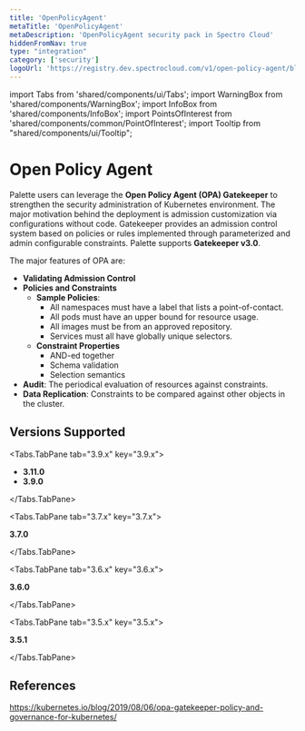 ```yaml
---
title: 'OpenPolicyAgent'
metaTitle: 'OpenPolicyAgent'
metaDescription: 'OpenPolicyAgent security pack in Spectro Cloud'
hiddenFromNav: true
type: "integration"
category: ['security']
logoUrl: 'https://registry.dev.spectrocloud.com/v1/open-policy-agent/blobs/sha256:fcbad202dc9ca5e7a756562d8f9fc180ee77474034447dabc302d8a5a2bbe148?type=image/png" alt="OpenPolicyAgent logo'
---
```


import Tabs from 'shared/components/ui/Tabs';
import WarningBox from 'shared/components/WarningBox';
import InfoBox from 'shared/components/InfoBox';
import PointsOfInterest from 'shared/components/common/PointOfInterest';
import Tooltip from "shared/components/ui/Tooltip";


# Open Policy Agent

Palette users can leverage the **Open Policy Agent (OPA) Gatekeeper** to strengthen the security administration of Kubernetes environment. The major motivation behind the deployment is admission customization via configurations without code. Gatekeeper provides an admission control system based on policies or rules implemented through parameterized and admin configurable constraints. Palette supports **Gatekeeper v3.0**.

The major features of OPA are:

* **Validating Admission Control**
* **Policies and Constraints**
  * **Sample Policies**:
    * All namespaces must have a label that lists a point-of-contact.
    * All pods must have an upper bound for resource usage.
    * All images must be from an approved repository.
    * Services must all have globally unique selectors.
  * **Constraint Properties**
    * AND-ed together
    * Schema validation
    * Selection semantics
* **Audit**: The periodical evaluation of resources against constraints.
* **Data Replication**: Constraints to be compared against other objects in the cluster.

## Versions Supported

<Tabs>

<Tabs.TabPane tab="3.9.x" key="3.9.x">

* **3.11.0**
* **3.9.0**

</Tabs.TabPane>


<Tabs.TabPane tab="3.7.x" key="3.7.x">

**3.7.0**

</Tabs.TabPane>

<Tabs.TabPane tab="3.6.x" key="3.6.x">

**3.6.0**

</Tabs.TabPane>

<Tabs.TabPane tab="3.5.x" key="3.5.x">

**3.5.1**

</Tabs.TabPane>

</Tabs>

## References

https://kubernetes.io/blog/2019/08/06/opa-gatekeeper-policy-and-governance-for-kubernetes/

